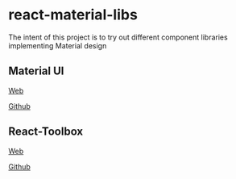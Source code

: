 # react-material-libs

The intent of this project is to try out different component libraries implementing Material design

## Material UI
[Web](http://www.material-ui.com/)

[Github](https://github.com/callemall/material-ui)

## React-Toolbox
[Web](http://react-toolbox.com/)

[Github](https://github.com/react-toolbox/react-toolbox)
